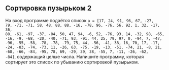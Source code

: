 ## Сортировка пузырьком 2

На вход программе подаётся список <code>a = [17, 24, 91, 96, 67, -27, 79, -71, -71, 58, 48, 88, 88, -16, -78,
96, -76, 56, 92, 1, 32, -17, 36, 88, -61, -97, -37, -84, 50, 47, 94, -6, 52, -76, 93, 14, -32, 98, -65, -16, -9, -68,
-20, -40, -71, 93, -91, 44, 25, 79, 97, 0, -94, 7, -47, -96, -55, -58, -78, -78, -79, 75, 44, -56, -41, 38, 16, 70, 17,
-17, -24, -83, -74, -73, 11, -26, 63, -75, -19, -13, -51, -74, 21, -8, 21, -68, -66, -84, -95, 78, 69, -29, 39, 38,
-55, 7, -11, -26, -62, -84]</code>, содержащий целые числа. Напишите программу, которая сортирует это список
по убыванию сортировкой пузырьком.